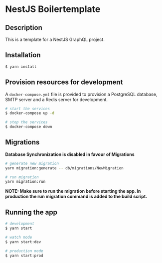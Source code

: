 # NestJS Boilertemplate

## Description

This is a template for a NestJS GraphQL project.

## Installation

```bash
$ yarn install
```

## Provision resources for development

A `docker-compose.yml` file is provided to provision a PostgreSQL database, SMTP server and a Redis server for development.

```bash
# start the services
$ docker-compose up -d

# stop the services
$ docker-compose down
```

## Migrations

<b>Database Synchronization is disabled in favour of Migrations</b>

```bash
# generate new migration
yarn migration:generate -- db/migrations/NewMigration

# run migration
yarn migration:run
```

<b>NOTE: Make sure to run the migration before starting the app. In production the run migration command is added to the build script.</b>

## Running the app

```bash
# development
$ yarn start

# watch mode
$ yarn start:dev

# production mode
$ yarn start:prod
```

